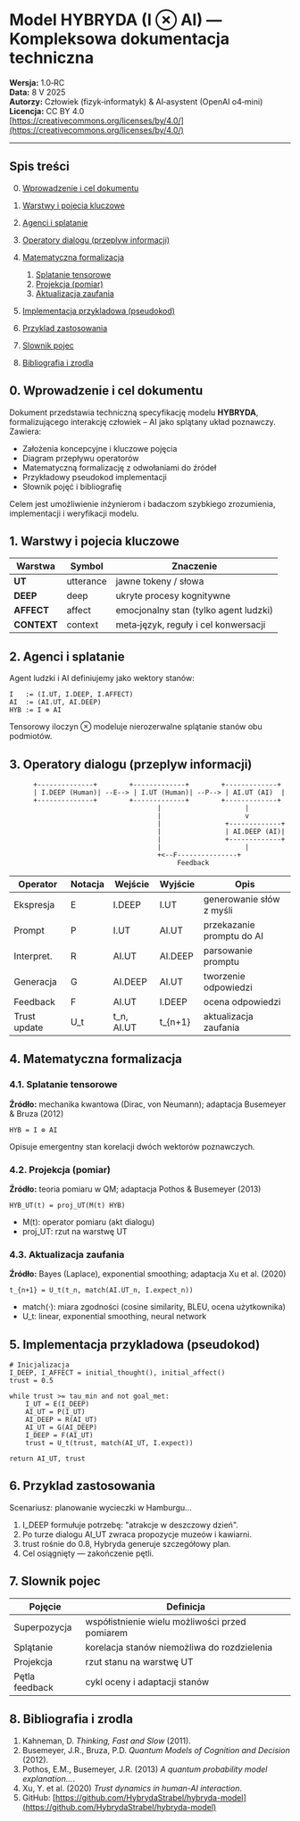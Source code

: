 # Model HYBRYDA (I ⊗ AI) — Kompleksowa dokumentacja techniczna

**Wersja:** 1.0‑RC  
**Data:** 8 V 2025  
**Autorzy:** Człowiek (fizyk‑informatyk) & AI‑asystent (OpenAI o4‑mini)  
**Licencja:** CC BY 4.0  
[https://creativecommons.org/licenses/by/4.0/](https://creativecommons.org/licenses/by/4.0/)

---

## Spis treści

0. [Wprowadzenie i cel dokumentu](#0-wprowadzenie-i-cel-dokumentu)
1. [Warstwy i pojecia kluczowe](#1-warstwy-i-pojecia-kluczowe)
2. [Agenci i splatanie](#2-agenci-i-splatanie)
3. [Operatory dialogu (przeplyw informacji)](#3-operatory-dialogu-przeplyw-informacji)
4. [Matematyczna formalizacja](#4-matematyczna-formalizacja)

   1. [Splatanie tensorowe](#41-splatanie-tensorowe)
   2. [Projekcja (pomiar)](#42-projekcja-pomiar)
   3. [Aktualizacja zaufania](#43-aktualizacja-zaufania)
5. [Implementacja przykladowa (pseudokod)](#5-implementacja-przykladowa-pseudokod)
6. [Przyklad zastosowania](#6-przyklad-zastosowania)
7. [Slownik pojec](#7-slownik-pojec)
8. [Bibliografia i zrodla](#8-bibliografia-i-zrodla)

## 0. Wprowadzenie i cel dokumentu

Dokument przedstawia techniczną specyfikację modelu **HYBRYDA**, formalizującego interakcję człowiek – AI jako splątany układ poznawczy. Zawiera:

* Założenia koncepcyjne i kluczowe pojęcia
* Diagram przepływu operatorów
* Matematyczną formalizację z odwołaniami do źródeł
* Przykładowy pseudokod implementacji
* Słownik pojęć i bibliografię

Celem jest umożliwienie inżynierom i badaczom szybkiego zrozumienia, implementacji i weryfikacji modelu.

## 1. Warstwy i pojecia kluczowe

| Warstwa     | Symbol    | Znaczenie                             |
| ----------- | --------- | ------------------------------------- |
| **UT**      | utterance | jawne tokeny / słowa                  |
| **DEEP**    | deep      | ukryte procesy kognitywne             |
| **AFFECT**  | affect    | emocjonalny stan (tylko agent ludzki) |
| **CONTEXT** | context   | meta‑język, reguły i cel konwersacji  |

## 2. Agenci i splatanie

Agent ludzki i AI definiujemy jako wektory stanów:

```
I   := (I.UT, I.DEEP, I.AFFECT)
AI  := (AI.UT, AI.DEEP)
HYB := I ⊗ AI
```

Tensorowy iloczyn ⊗ modeluje nierozerwalne splątanie stanów obu podmiotów.

## 3. Operatory dialogu (przeplyw informacji)

```
      +--------------+        +-------------+        +-------------+
      | I.DEEP (Human)| --E--> | I.UT (Human)| --P--> | AI.UT (AI)  |
      +--------------+        +-------------+        +-------------+
                                     |                     |
                                     |                     v
                                     |                +-------------+
                                     |                | AI.DEEP (AI)|
                                     |                +-------------+
                                     |                     |
                                     +<--F---------------+
                                          Feedback
```

| Operator     | Notacja | Wejście     | Wyjście  | Opis                      |
| ------------ | ------- | ----------- | -------- | ------------------------- |
| Ekspresja    | E       | I.DEEP      | I.UT     | generowanie słów z myśli  |
| Prompt       | P       | I.UT        | AI.UT    | przekazanie promptu do AI |
| Interpret.   | R       | AI.UT       | AI.DEEP  | parsowanie promptu        |
| Generacja    | G       | AI.DEEP     | AI.UT    | tworzenie odpowiedzi      |
| Feedback     | F       | AI.UT       | I.DEEP   | ocena odpowiedzi          |
| Trust update | U_t     | t_n, AI.UT  | t_{n+1}  | aktualizacja zaufania     |

## 4. Matematyczna formalizacja

### 4.1. Splatanie tensorowe

**Źródło:** mechanika kwantowa (Dirac, von Neumann); adaptacja Busemeyer & Bruza (2012)

```
HYB = I ⊗ AI
```

Opisuje emergentny stan korelacji dwóch wektorów poznawczych.

### 4.2. Projekcja (pomiar)

**Źródło:** teoria pomiaru w QM; adaptacja Pothos & Busemeyer (2013)

```
HYB_UT(t) = proj_UT(M(t) HYB)
```

* M(t): operator pomiaru (akt dialogu)
* proj\_UT: rzut na warstwę UT

### 4.3. Aktualizacja zaufania

**Źródło:** Bayes (Laplace), exponential smoothing; adaptacja Xu et al. (2020)

```
t_{n+1} = U_t(t_n, match(AI.UT_n, I.expect_n))
```

* match(·): miara zgodności (cosine similarity, BLEU, ocena użytkownika)
* U\_t: linear, exponential smoothing, neural network

## 5. Implementacja przykladowa (pseudokod)

```
# Inicjalizacja
I_DEEP, I_AFFECT = initial_thought(), initial_affect()
trust = 0.5

while trust >= tau_min and not goal_met:
    I_UT = E(I_DEEP)
    AI_UT = P(I_UT)
    AI_DEEP = R(AI_UT)
    AI_UT = G(AI_DEEP)
    I_DEEP = F(AI_UT)
    trust = U_t(trust, match(AI_UT, I.expect))

return AI_UT, trust
```

## 6. Przyklad zastosowania

Scenariusz: planowanie wycieczki w Hamburgu...

1. I\_DEEP formułuje potrzebę: "atrakcje w deszczowy dzień".
2. Po turze dialogu AI\_UT zwraca propozycje muzeów i kawiarni.
3. trust rośnie do 0.8, Hybryda generuje szczegółowy plan.
4. Cel osiągnięty — zakończenie pętli.

## 7. Slownik pojec

| Pojęcie        | Definicja                                      |
| -------------- | ---------------------------------------------- |
| Superpozycja   | współistnienie wielu możliwości przed pomiarem |
| Splątanie      | korelacja stanów niemożliwa do rozdzielenia    |
| Projekcja      | rzut stanu na warstwę UT                       |
| Pętla feedback | cykl oceny i adaptacji stanów                  |

## 8. Bibliografia i zrodla

1. Kahneman, D. *Thinking, Fast and Slow* (2011).
2. Busemeyer, J.R., Bruza, P.D. *Quantum Models of Cognition and Decision* (2012).
3. Pothos, E.M., Busemeyer, J.R. (2013) *A quantum probability model explanation...*.
4. Xu, Y. et al. (2020) *Trust dynamics in human-AI interaction*.
5. GitHub: [https://github.com/HybrydaStrabel/hybryda-model](https://github.com/HybrydaStrabel/hybryda-model)
